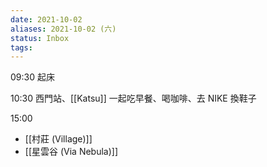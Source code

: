 ```yaml
---
date: 2021-10-02
aliases: 2021-10-02 (六)
status: Inbox
tags:
---
```


09:30 起床

10:30 西門站、[[Katsu]] 一起吃早餐、喝咖啡、去 NIKE 換鞋子

15:00
* [[村莊 (Village)]]
* [[星雲谷 (Via Nebula)]]
